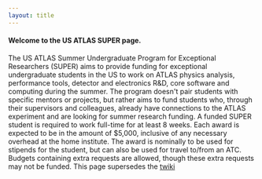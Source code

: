 ```yaml
---
layout: title
---
```


#### Welcome to the **US ATLAS SUPER** page. 

The US ATLAS Summer Undergraduate Program for Exceptional Researchers (SUPER) aims to provide funding for exceptional undergraduate students in the US to work on ATLAS physics analysis, performance tools, detector and electronics R&D, core software and computing during the summer. The program doesn't pair students with specific mentors or projects, but rather aims to fund students who, through their supervisors and colleagues, already have connections to the ATLAS experiment and are looking for summer research funding. A funded SUPER student is required to work full-time for at least 8 weeks. Each award is expected to be in the amount of $5,000, inclusive of any necessary overhead at the home institute. The award is nominally to be used for stipends for the student, but can also be used for travel to/from an ATC. Budgets containing extra requests are allowed, though these extra requests may not be funded.
This page supersedes the [twiki](https://www.usatlas.bnl.gov/twiki/bin/view/AtlasSoftware/USAtlasSUPER2019)
